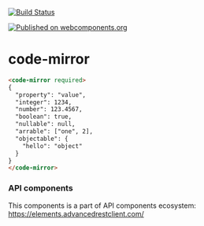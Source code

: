 [![Build Status](https://travis-ci.org/advanced-rest-client/code-mirror.svg?branch=stage)](https://travis-ci.org/advanced-rest-client/code-mirror)  

[![Published on webcomponents.org](https://img.shields.io/badge/webcomponents.org-published-blue.svg)](https://www.webcomponents.org/element/advanced-rest-client/code-mirror)

# code-mirror

<!---
```
<custom-element-demo>
  <template>
    <link rel="import" href="code-mirror.html">
    <next-code-block></next-code-block>
  </template>
</custom-element-demo>
```
-->
```html
<code-mirror required>
{
  "property": "value",
  "integer": 1234,
  "number": 123.4567,
  "boolean": true,
  "nullable": null,
  "arrable": ["one", 2],
  "objectable": {
    "hello": "object"
  }
}
</code-mirror>
```

### API components

This components is a part of API components ecosystem: https://elements.advancedrestclient.com/
